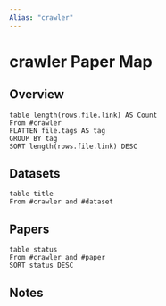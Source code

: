 ```yaml
---
Alias: "crawler"
---
```

# crawler Paper Map

## Overview

```dataview
table length(rows.file.link) AS Count
From #crawler
FLATTEN file.tags AS tag
GROUP BY tag
SORT length(rows.file.link) DESC
```

## Datasets

```dataview
table title
From #crawler and #dataset
```

## Papers

```dataview
table status
From #crawler and #paper
SORT status DESC
```

## Notes
